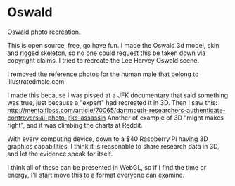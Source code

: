 # Oswald
Oswald photo recreation.

  This is open source, free, go have fun.  I made the Oswald 3d model, skin and rigged skeleton, so no one could request this be taken down via copyright claims.  I tried to recreate the Lee Harvey Oswald scene.

  I removed the reference photos for the human male that belong to illustratedmale.com

  I made this because I was pissed at a JFK documentary that said something was true, just because a "expert" had recreated it in 3D.
Then I saw this: http://mentalfloss.com/article/70065/dartmouth-researchers-authenticate-controversial-photo-jfks-assassin
  Another of example of 3D "might makes right", and it was climbing the charts at Reddit.
  
  With every computing device, down to a $40 Raspberry Pi having 3D graphics capabilities, I think it is reasonable to share research data in 3D, and let the evidence speak for itself.  

  I think all of these can be presented in WebGL, so if I find the time or energy, I'll start move this to a format everyone can examine. 
